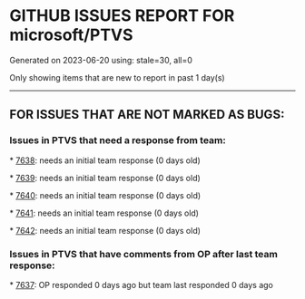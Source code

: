 
# GITHUB ISSUES REPORT FOR microsoft/PTVS


Generated on 2023-06-20 using: stale=30, all=0


Only showing items that are new to report in past 1 day(s)


---

## FOR ISSUES THAT ARE NOT MARKED AS BUGS:


### Issues in PTVS that need a response from team:


\* [7638](https://github.com/microsoft/PTVS/issues/7638 "An element's IsOffScreen property must be true when its clickable point is off-screen_Accessibility Testing for Python"): needs an initial team response (0 days old)

\* [7639](https://github.com/microsoft/PTVS/issues/7639 "An element must not have the same Name and LocalizedControlType as its parent_Accessibility Testing for Python"): needs an initial team response (0 days old)

\* [7640](https://github.com/microsoft/PTVS/issues/7640 "The element's ControlType requires valid values for SizeOfSet and PositionInSet_Accessibility Testing for Python"): needs an initial team response (0 days old)

\* [7641](https://github.com/microsoft/PTVS/issues/7641 "A11y_Keyboard focus is not visible on 'Pip' package while navigating with tab key_Accessibility Testing for Python in VS_Python Environments_Keyboard "): needs an initial team response (0 days old)

\* [7642](https://github.com/microsoft/PTVS/issues/7642 "While navigating with keyboard keys focus is trapped on 'Add environment' button_Accessibility Testing for Python in VS_Python Environments_Keyboard"): needs an initial team response (0 days old)

### Issues in PTVS that have comments from OP after last team response:


\* [7637](https://github.com/microsoft/PTVS/issues/7637 "IntelliSense hangs indefinitely on various occasions, only process restart helps"): OP responded 0 days ago but team last responded 0 days ago
